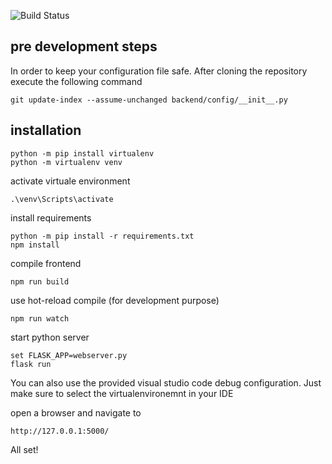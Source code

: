![Build Status](https://travis-ci.com/0x78f1935/flask-react-multipage-boiler-template.svg?branch=master)

## pre development steps

In order to keep your configuration file safe. After cloning the repository execute the following command

    git update-index --assume-unchanged backend/config/__init__.py

## installation 

    python -m pip install virtualenv
    python -m virtualenv venv

activate virtuale environment

    .\venv\Scripts\activate

install requirements

    python -m pip install -r requirements.txt
    npm install

compile frontend

    npm run build

use hot-reload compile (for development purpose)

    npm run watch

start python server

    set FLASK_APP=webserver.py
    flask run

You can also use the provided visual studio code debug configuration. Just make sure to select the virtualenvironemnt in your IDE

open a browser and navigate to

    http://127.0.0.1:5000/

All set!